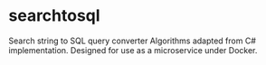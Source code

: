 # searchtosql
Search string to SQL query converter
Algorithms adapted from C# implementation.
Designed for use as a microservice under Docker.
